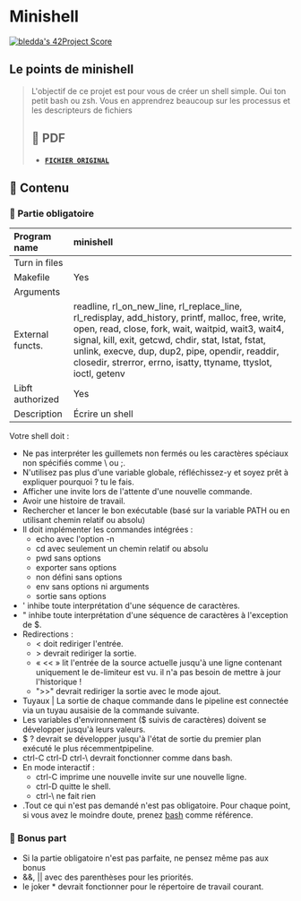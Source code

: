 # Minishell
[![bledda's 42Project Score](https://badge42.herokuapp.com/api/project/bledda/minishell)](https://github.com/JaeSeoKim/bad)

## Le points de minishell

> L'objectif de ce projet est pour vous de créer un shell simple.
> Oui ton petit bash ou zsh. Vous en apprendrez beaucoup sur les processus et les descripteurs de fichiers
>
> ## 📝 PDF
>
> - [**`FICHIER ORIGINAL`**](https://github.com/louchebem06/Docs-42/blob/master/en.minishell.pdf)

## 🚀 Contenu

### 🚩 Partie obligatoire

| Program name     | minishell                                                                                                                                                                                        |
| :--------------- | :------------------------------------------------------------------------------------------------------------------------------------------------------------------------------------------- |
| Turn in files    |                                                                                                                                                                                        |
| Makefile         | Yes                                                                                                                                                                                          |
| Arguments        |                                                                                 |
| External functs. | readline, rl_on_new_line, rl_replace_line, rl_redisplay, add_history, printf, malloc, free, write, open, read, close, fork, wait, waitpid, wait3, wait4, signal, kill, exit, getcwd, chdir, stat, lstat, fstat, unlink, execve, dup, dup2, pipe, opendir, readdir, closedir, strerror, errno, isatty, ttyname, ttyslot, ioctl, getenv |
| Libft authorized | Yes                                                                                                                                                                                           |
| Description      | Écrire un shell                                                                                                                                                           |

Votre shell doit :
- Ne pas interpréter les guillemets non fermés ou les caractères spéciaux non spécifiés comme \ ou ;.
- N'utilisez pas plus d'une variable globale, réfléchissez-y et soyez prêt à expliquer pourquoi ? tu le fais.
- Afficher une invite lors de l'attente d'une nouvelle commande.
- Avoir une histoire de travail.
- Rechercher et lancer le bon exécutable (basé sur la variable PATH ou en utilisant chemin relatif ou absolu)
- Il doit implémenter les commandes intégrées :
	- echo avec l'option -n
	- cd avec seulement un chemin relatif ou absolu
	- pwd sans options
	- exporter sans options
	- non défini sans options
	- env sans options ni arguments
	- sortie sans options
- ' inhibe toute interprétation d'une séquence de caractères.
- " inhibe toute interprétation d'une séquence de caractères à l'exception de $.
- Redirections :
	- < doit rediriger l'entrée.
	- \> devrait rediriger la sortie.
	- « << » lit l'entrée de la source actuelle jusqu'à une ligne contenant uniquement le de-limiteur est vu. il n'a pas besoin de mettre à jour l'historique !
	- ">>" devrait rediriger la sortie avec le mode ajout.
- Tuyaux | La sortie de chaque commande dans le pipeline est connectée via un tuyau ausaisie de la commande suivante.
- Les variables d'environnement ($ suivis de caractères) doivent se développer jusqu'à leurs valeurs.
- $ ? devrait se développer jusqu'à l'état de sortie du premier plan exécuté le plus récemmentpipeline.
- ctrl-C ctrl-D ctrl-\ devrait fonctionner comme dans bash.
- En mode interactif :
	- ctrl-C imprime une nouvelle invite sur une nouvelle ligne.
	- ctrl-D quitte le shell.
	- ctrl-\ ne fait rien
- .Tout ce qui n'est pas demandé n'est pas obligatoire.
Pour chaque point, si vous avez le moindre doute, prenez [bash](https://www.gnu.org/savannah-checkouts/gnu/bash/manual/) comme référence.

### 🚩 Bonus part

- Si la partie obligatoire n'est pas parfaite, ne pensez même pas aux bonus
- &&, || avec des parenthèses pour les priorités.
- le joker * devrait fonctionner pour le répertoire de travail courant.
